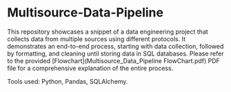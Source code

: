 # Multisource-Data-Pipeline

This repository showcases a snippet of a data engineering project that collects data from multiple sources using different protocols. 
It demonstrates an end-to-end process, starting with data collection, followed by formatting, and cleaning until storing data in SQL databases. 
Please refer to the provided [Flowchart](Multisource_Data_Pipeline FlowChart.pdf) PDF file for a comprehensive explanation of the entire process.

Tools used: Python, Pandas, SQLAlchemy.
